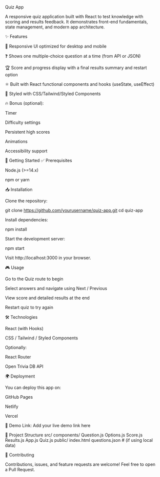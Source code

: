 Quiz App

A responsive quiz application built with React to test knowledge with scoring and results feedback. It demonstrates front-end fundamentals, state management, and modern app architecture.

✨ Features

📱 Responsive UI optimized for desktop and mobile

❓ Shows one multiple-choice question at a time (from API or JSON)

🏆 Score and progress display with a final results summary and restart option

⚛️ Built with React functional components and hooks (useState, useEffect)

🎨 Styled with CSS/Tailwind/Styled Components

🔥 Bonus (optional):

Timer

Difficulty settings

Persistent high scores

Animations

Accessibility support

🚀 Getting Started
✅ Prerequisites

Node.js
 (>=14.x)

npm or yarn

📥 Installation

Clone the repository:

git clone https://github.com/yourusername/quiz-app.git
cd quiz-app


Install dependencies:

npm install


Start the development server:

npm start


Visit http://localhost:3000
 in your browser.

🎮 Usage

Go to the Quiz route to begin

Select answers and navigate using Next / Previous

View score and detailed results at the end

Restart quiz to try again

🛠️ Technologies

React (with Hooks)

CSS / Tailwind / Styled Components

Optionally:

React Router

Open Trivia DB API

🌍 Deployment

You can deploy this app on:

GitHub Pages

Netlify

Vercel

📌 Demo Link: Add your live demo link here

📂 Project Structure
src/
  components/
    Question.js
    Options.js
    Score.js
    Results.js
  App.js
  Quiz.js
public/
  index.html
questions.json   # (if using local data)

🤝 Contributing

Contributions, issues, and feature requests are welcome!
Feel free to open a Pull Request.
